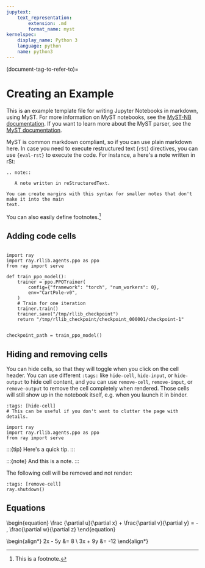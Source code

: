 ```yaml
---
jupytext:
    text_representation:
        extension: .md
        format_name: myst
kernelspec:
    display_name: Python 3
    language: python
    name: python3
---
```



(document-tag-to-refer-to)=

# Creating an Example

This is an example template file for writing Jupyter Notebooks in markdown, using MyST.
For more information on MyST notebooks, see the
[MyST-NB documentation](https://myst-nb.readthedocs.io/en/latest/index.html).
If you want to learn more about the MyST parser, see the
[MyST documentation](https://myst-parser.readthedocs.io/en/latest/).

MyST is common markdown compliant, so if you can use plain markdown here.
In case you need to execute restructured text (`rSt`) directives, you can use `{eval-rst}` to execute the code.
For instance, a here's a note written in rSt:

```{eval-rst}
.. note::

   A note written in reStructuredText.
```

```{margin}
You can create margins with this syntax for smaller notes that don't make it into the main
text.
```

You can also easily define footnotes.[^example]

[^example]: This is a footnote.

## Adding code cells


```{code-cell} python3

import ray
import ray.rllib.agents.ppo as ppo
from ray import serve

def train_ppo_model():
    trainer = ppo.PPOTrainer(
        config={"framework": "torch", "num_workers": 0},
        env="CartPole-v0",
    )
    # Train for one iteration
    trainer.train()
    trainer.save("/tmp/rllib_checkpoint")
    return "/tmp/rllib_checkpoint/checkpoint_000001/checkpoint-1"


checkpoint_path = train_ppo_model()
```


## Hiding and removing cells

You can hide cells, so that they will toggle when you click on the cell header.
You can use different `:tags:` like `hide-cell`, `hide-input`, or `hide-output` to hide cell content,
and you can use `remove-cell`, `remove-input`, or `remove-output` to remove the cell completely when rendered.
Those cells will still show up in the notebook itself, e.g. when you launch it in binder.

```{code-cell} python3
:tags: [hide-cell]
# This can be useful if you don't want to clutter the page with details.

import ray
import ray.rllib.agents.ppo as ppo
from ray import serve
```

:::{tip}
Here's a quick tip.
:::


:::{note}
And this is a note.
:::

The following cell will be removed and not render:

```{code-cell} python3
:tags: [remove-cell]
ray.shutdown()
```

## Equations

\begin{equation}
\frac {\partial u}{\partial x} + \frac{\partial v}{\partial y} = - \, \frac{\partial w}{\partial z}
\end{equation}

\begin{align*}
2x - 5y &=  8 \\
3x + 9y &=  -12
\end{align*}
